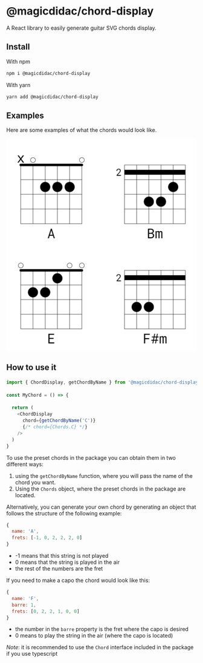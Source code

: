 # @magicdidac/chord-display

A React library to easily generate guitar SVG chords display.

## Install

With npm
```sh
npm i @magicdidac/chord-display
```

With yarn
```sh
yarn add @magicdidac/chord-display
```

## Examples

Here are some examples of what the chords would look like.

![chords-screenshot]


## How to use it

```js
import { ChordDisplay, getChordByName } from '@magicdidac/chord-display'

const MyChord = () => {

  return (
    <ChordDisplay
      chord={getChordByName('C')}
      {/* chord={Chords.C} */}
    />
  )
}
```

To use the preset chords in the package you can obtain them in two different ways:

1. using the `getChordByName` function, where you will pass the name of the chord you want.
1. Using the `Chords` object, where the preset chords in the package are located.

Alternatively, you can generate your own chord by generating an object that follows the structure of the following example:

```js
{
  name: 'A',
  frets: [-1, 0, 2, 2, 2, 0]
}
```
- -1 means that this string is not played
- 0 means that the string is played in the air
- the rest of the numbers are the fret

If you need to make a capo the chord would look like this:

```js
{
  name: 'F',
  barre: 1,
  frets: [0, 2, 2, 1, 0, 0]
}
```

- the number in the `barre` property is the fret where the capo is desired
- 0 means to play the string in the air (where the capo is located)

*Note*: it is recommended to use the `Chord` interface included in the package if you use typescript

[chords-screenshot]: images/chords.png
